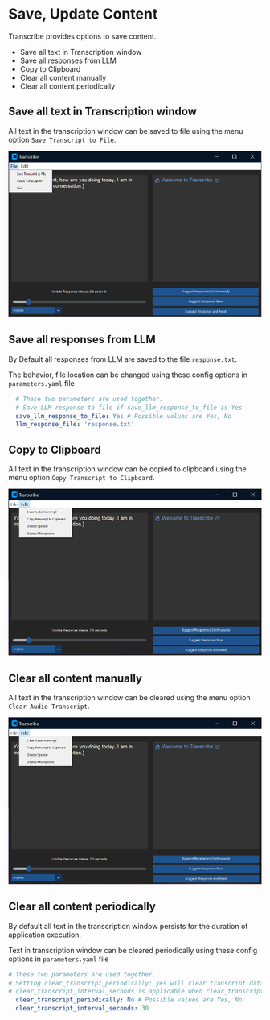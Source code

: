 # Save, Update Content #

Transcribe provides options to save content.
- Save all text in Transcription window
- Save all responses from LLM
- Copy to Clipboard
- Clear all content manually
- Clear all content periodically

## Save all text in Transcription window
All text in the transcription window can be saved to file using the menu option `Save Transcript to File`.

![Screenshot](../assets/Pause-Transcription.png)

## Save all responses from LLM
By Default all responses from LLM are saved to the file `response.txt`.

The behavior, file location can be changed using these config options in `parameters.yaml` file

```yaml
  # These two parameters are used together.
  # Save LLM response to file if save_llm_response_to_file is Yes
  save_llm_response_to_file: Yes # Possible values are Yes, No
  llm_response_file: 'response.txt'
```

## Copy to Clipboard
All text in the transcription window can be copied to clipboard using the menu option `Copy Transcript to Clipboard`.

![Screenshot](../assets/Speaker-Microphone-Input.png)

## Clear all content manually
All text in the transcription window can be cleared using the menu option `Clear Audio Transcript`.

![Screenshot](../assets/Speaker-Microphone-Input.png)

## Clear all content periodically
By default all text in the transcription window persists for the duration of application execution.

Text in transcription window can be cleared periodically using these config options in `parameters.yaml` file

```yaml
# These two parameters are used together.
# Setting clear_transcript_periodically: yes will clear transcript data at a regular interval
# clear_transcript_interval_seconds is applicable when clear_transcript_periodically is set to Yes
  clear_transcript_periodically: No # Possible values are Yes, No
  clear_transcript_interval_seconds: 30
```
